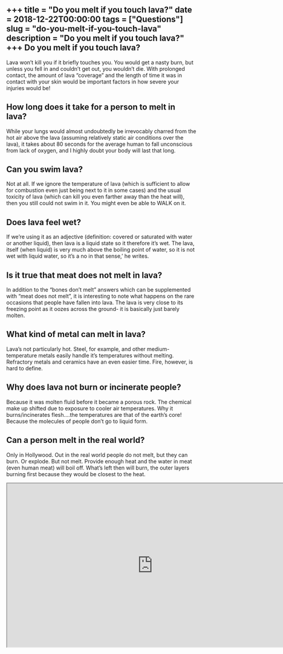+++
title = "Do you melt if you touch lava?"
date = 2018-12-22T00:00:00
tags = ["Questions"]
slug = "do-you-melt-if-you-touch-lava"
description = "Do you melt if you touch lava?"
+++
Do you melt if you touch lava?
------------------------------

Lava won’t kill you if it briefly touches you. You would get a nasty burn, but unless you fell in and couldn’t get out, you wouldn’t die. With prolonged contact, the amount of lava “coverage” and the length of time it was in contact with your skin would be important factors in how severe your injuries would be!

How long does it take for a person to melt in lava?
---------------------------------------------------

While your lungs would almost undoubtedly be irrevocably charred from the hot air above the lava (assuming relatively static air conditions over the lava), it takes about 80 seconds for the average human to fall unconscious from lack of oxygen, and I highly doubt your body will last that long.

Can you swim lava?
------------------

Not at all. If we ignore the temperature of lava (which is sufficient to allow for combustion even just being next to it in some cases) and the usual toxicity of lava (which can kill you even farther away than the heat will), then you still could not swim in it. You might even be able to WALK on it.

Does lava feel wet?
-------------------

If we’re using it as an adjective (definition: covered or saturated with water or another liquid), then lava is a liquid state so it therefore it’s wet. The lava, itself (when liquid) is very much above the boiling point of water, so it is not wet with liquid water, so it’s a no in that sense,’ he writes.

Is it true that meat does not melt in lava?
-------------------------------------------

In addition to the “bones don’t melt” answers which can be supplemented with “meat does not melt”, it is interesting to note what happens on the rare occasions that people have fallen into lava. The lava is very close to its freezing point as it oozes across the ground- it is basically just barely molten.

What kind of metal can melt in lava?
------------------------------------

Lava’s not particularly hot. Steel, for example, and other medium-temperature metals easily handle it’s temperatures without melting. Refractory metals and ceramics have an even easier time. Fire, however, is hard to define.

Why does lava not burn or incinerate people?
--------------------------------------------

Because it was molten fluid before it became a porous rock. The chemical make up shifted due to exposure to cooler air temperatures. Why it burns/incinerates flesh….the temperatures are that of the earth’s core! Because the molecules of people don’t go to liquid form.

Can a person melt in the real world?
------------------------------------

Only in Hollywood. Out in the real world people do not melt, but they can burn. Or explode. But not melt. Provide enough heat and the water in meat (even human meat) will boil off. What’s left then will burn, the outer layers burning first because they would be closest to the heat.

<iframe allow="accelerometer; autoplay; clipboard-write; encrypted-media; gyroscope; picture-in-picture" allowfullscreen="" class="__youtube_prefs__  epyt-is-override  no-lazyload" data-no-lazy="1" data-origheight="433" data-origwidth="770" data-skipgform_ajax_framebjll="" height="433" id="_ytid_33405" loading="lazy" src="https://www.youtube.com/embed/ArCmxNkU4YA?enablejsapi=1&autoplay=0&cc_load_policy=0&cc_lang_pref=&iv_load_policy=1&loop=0&modestbranding=0&rel=1&fs=1&playsinline=0&autohide=2&theme=dark&color=red&controls=1&" title="YouTube player" width="770"></iframe>